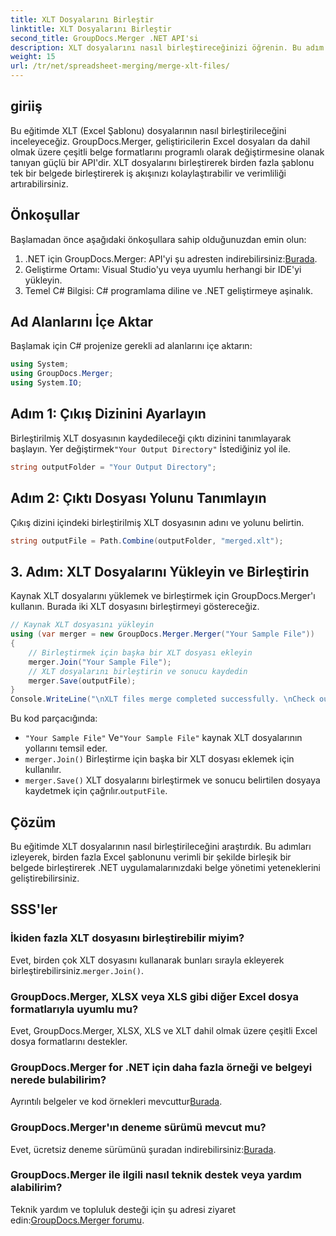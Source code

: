 ```yaml
---
title: XLT Dosyalarını Birleştir
linktitle: XLT Dosyalarını Birleştir
second_title: GroupDocs.Merger .NET API'si
description: XLT dosyalarını nasıl birleştireceğinizi öğrenin. Bu adım adım kılavuzla Excel şablonlarını C#'ta programlı bir şekilde birleştirin.
weight: 15
url: /tr/net/spreadsheet-merging/merge-xlt-files/
---
```

## giriiş
Bu eğitimde XLT (Excel Şablonu) dosyalarının nasıl birleştirileceğini inceleyeceğiz. GroupDocs.Merger, geliştiricilerin Excel dosyaları da dahil olmak üzere çeşitli belge formatlarını programlı olarak değiştirmesine olanak tanıyan güçlü bir API'dir. XLT dosyalarını birleştirerek birden fazla şablonu tek bir belgede birleştirerek iş akışınızı kolaylaştırabilir ve verimliliği artırabilirsiniz.
## Önkoşullar
Başlamadan önce aşağıdaki önkoşullara sahip olduğunuzdan emin olun:
1.  .NET için GroupDocs.Merger: API'yi şu adresten indirebilirsiniz:[Burada](https://releases.groupdocs.com/merger/net/).
2. Geliştirme Ortamı: Visual Studio'yu veya uyumlu herhangi bir IDE'yi yükleyin.
3. Temel C# Bilgisi: C# programlama diline ve .NET geliştirmeye aşinalık.

## Ad Alanlarını İçe Aktar
Başlamak için C# projenize gerekli ad alanlarını içe aktarın:
```csharp
using System; 
using GroupDocs.Merger;
using System.IO;
```
## Adım 1: Çıkış Dizinini Ayarlayın
 Birleştirilmiş XLT dosyasının kaydedileceği çıktı dizinini tanımlayarak başlayın. Yer değiştirmek`"Your Output Directory"` İstediğiniz yol ile.
```csharp
string outputFolder = "Your Output Directory";
```
## Adım 2: Çıktı Dosyası Yolunu Tanımlayın
Çıkış dizini içindeki birleştirilmiş XLT dosyasının adını ve yolunu belirtin.
```csharp
string outputFile = Path.Combine(outputFolder, "merged.xlt");
```
## 3. Adım: XLT Dosyalarını Yükleyin ve Birleştirin
Kaynak XLT dosyalarını yüklemek ve birleştirmek için GroupDocs.Merger'ı kullanın. Burada iki XLT dosyasını birleştirmeyi göstereceğiz.
```csharp
// Kaynak XLT dosyasını yükleyin
using (var merger = new GroupDocs.Merger.Merger("Your Sample File"))
{
    // Birleştirmek için başka bir XLT dosyası ekleyin
    merger.Join("Your Sample File");
    // XLT dosyalarını birleştirin ve sonucu kaydedin
    merger.Save(outputFile);
}
Console.WriteLine("\nXLT files merge completed successfully. \nCheck output in {0}", outputFolder);
```
Bu kod parçacığında:
- `"Your Sample File"` Ve`"Your Sample File"` kaynak XLT dosyalarının yollarını temsil eder.
- `merger.Join()` Birleştirme için başka bir XLT dosyası eklemek için kullanılır.
- `merger.Save()` XLT dosyalarını birleştirmek ve sonucu belirtilen dosyaya kaydetmek için çağrılır.`outputFile`.

## Çözüm
Bu eğitimde XLT dosyalarının nasıl birleştirileceğini araştırdık. Bu adımları izleyerek, birden fazla Excel şablonunu verimli bir şekilde birleşik bir belgede birleştirerek .NET uygulamalarınızdaki belge yönetimi yeteneklerini geliştirebilirsiniz.

## SSS'ler
### İkiden fazla XLT dosyasını birleştirebilir miyim?
Evet, birden çok XLT dosyasını kullanarak bunları sırayla ekleyerek birleştirebilirsiniz.`merger.Join()`.
### GroupDocs.Merger, XLSX veya XLS gibi diğer Excel dosya formatlarıyla uyumlu mu?
Evet, GroupDocs.Merger, XLSX, XLS ve XLT dahil olmak üzere çeşitli Excel dosya formatlarını destekler.
### GroupDocs.Merger for .NET için daha fazla örneği ve belgeyi nerede bulabilirim?
 Ayrıntılı belgeler ve kod örnekleri mevcuttur[Burada](https://tutorials.groupdocs.com/merger/net/).
### GroupDocs.Merger'ın deneme sürümü mevcut mu?
 Evet, ücretsiz deneme sürümünü şuradan indirebilirsiniz:[Burada](https://releases.groupdocs.com/).
### GroupDocs.Merger ile ilgili nasıl teknik destek veya yardım alabilirim?
 Teknik yardım ve topluluk desteği için şu adresi ziyaret edin:[GroupDocs.Merger forumu](https://forum.groupdocs.com/c/merger/32).